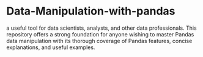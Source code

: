 # Data-Manipulation-with-pandas
a useful tool for data scientists, analysts, and other data professionals. This repository offers a strong foundation for anyone wishing to master Pandas data manipulation with its thorough coverage of Pandas features, concise explanations, and useful examples.
